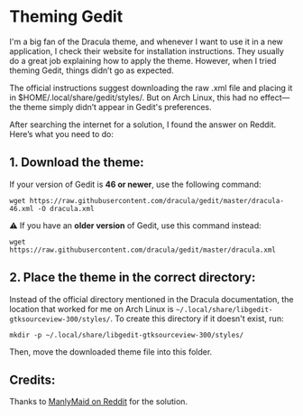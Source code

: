 # Theming Gedit

I'm a big fan of the Dracula theme, and whenever I want to use it in a new application, I check their website for installation instructions. They usually do a great job explaining how to apply the theme. However, when I tried theming Gedit, things didn’t go as expected.

The official instructions suggest downloading the raw .xml file and placing it in $HOME/.local/share/gedit/styles/. But on Arch Linux, this had no effect—the theme simply didn’t appear in Gedit's preferences.

After searching the internet for a solution, I found the answer on Reddit. Here’s what you need to do:

## 1. Download the theme:

If your version of Gedit is **46 or newer**, use the following command:

```
wget https://raw.githubusercontent.com/dracula/gedit/master/dracula-46.xml -O dracula.xml
```

⚠️ If you have an **older version** of Gedit, use this command instead:

```
wget https://raw.githubusercontent.com/dracula/gedit/master/dracula.xml
```

## 2. Place the theme in the correct directory:

Instead of the official directory mentioned in the Dracula documentation, the location that worked for me on Arch Linux is `~/.local/share/libgedit-gtksourceview-300/styles/`.
To create this directory if it doesn't exist, run:

```
mkdir -p ~/.local/share/libgedit-gtksourceview-300/styles/
```

Then, move the downloaded theme file into this folder.

## Credits:
Thanks to [ManlyMaid on Reddit](https://www.reddit.com/r/linux4noobs/comments/1dxamfo/comment/ldr941h/?utm_source=share&utm_medium=web3x&utm_name=web3xcss&utm_term=1&utm_content=share_button) for the solution.

